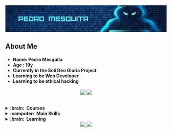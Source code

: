  <img src='./bannergit.png'>
  
  ## About Me

<h4>
  <ul>
    <li> Name: Pedro Mesquita  </li>
    <li> Age : 19y
    <li> Currently in the Soli Deo Gloria Project </li> 
    <li> Learning to be Web Developer </li> 
    <li> Learning to be ethical hacking </li>
  </ul>
</h4>

 <div align="center"> 
 <a href = "mailto:pedrohmmfilho@gmail.com"><img src="https://img.shields.io/badge/-Gmail-%23333?style=for-the-badge&logo=gmail&logoColor=white" target="_blank"></a>
 <a href="https://www.linkedin.com/in/pedro-mesquita-0b765927b/" target="_blank"><img src="https://img.shields.io/badge/-LinkedIn-%230077B5?style=for-the-badge&logo=linkedin&logoColor=white" target="_blank"></a> 
 </div>
 
 ##
<details>
  <summary><b>:brain:&nbsp; Courses</b></summary>
<h4>
  <ul>
    <li> Liferay Basic Training </li>
  </ul>
</h4>
</details>



<details>
  <summary><b>:computer: &nbsp;Main Skills </b></summary>
<h4>
  <ul>
    <li> Java  </li>
    <li> Linux
    <li> HTML </li> 
    <li> CSS </li>
  </ul>
</h4>
</details>

<details>
  <summary><b>:brain: &nbsp;Learning</b></summary>
  <h4>
  <ul>
    <li> Python  </li>
    <li> Shell Script
    <li> C </li> 
    <li> PowerShell </li>
  </ul>
</h4>

</details>

 

<div align="center">
  <a href="https://PedroMesquitaFilho">
  <img width="50%" src="https://github-readme-stats.vercel.app/api?username=PedroMesquitaFilho&show_icons=true&theme=tokyonight&include_all_commits=true&count_private=true"/>
  <img width="43%" src="https://github-readme-stats.vercel.app/api/top-langs/?username=PedroMesquitaFilho&layout=compact&langs_count=7&theme=tokyonight"/>
<p align="right">
</div>
   
 
